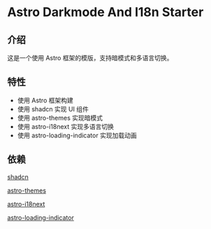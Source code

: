 # Astro Darkmode And I18n Starter

## 介绍

这是一个使用 Astro 框架的模版，支持暗模式和多语言切换。

## 特性

- 使用 Astro 框架构建
- 使用 shadcn 实现 UI 组件
- 使用 astro-themes 实现暗模式
- 使用 astro-i18next 实现多语言切换
- 使用 astro-loading-indicator 实现加载动画

## 依赖

[shadcn](https://ui.shadcn.com/)

[astro-themes](https://github.com/alex-grover/astro-themes)

[astro-i18next](https://github.com/yassinedoghri/astro-i18next)

[astro-loading-indicator](https://socket.dev/npm/package/astro-loading-indicator)

